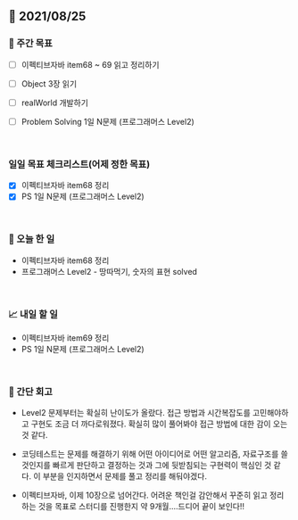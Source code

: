 ## 📅 2021/08/25


### 👏 주간 목표
- [ ] 이펙티브자바 item68 ~ 69 읽고 정리하기
- [ ] Object 3장 읽기
- [ ] realWorld 개발하기
- [ ] Problem Solving 1일 N문제 (프로그래머스 Level2)


<br/>

### 일일 목표 체크리스트(어제 정한 목표)

- [x] 이펙티브자바 item68 정리
- [x] PS 1일 N문제 (프로그래머스 Level2)

<br/>

### 💯 오늘 한 일

- 이펙티브자바 item68 정리
- 프로그래머스 Level2 - 땅따먹기, 숫자의 표현 solved
  
<br/>

### 📈 내일 할 일

- 이펙티브자바 item69 정리
- PS 1일 N문제 (프로그래머스 Level2)

<br/>

### 🤔 간단 회고

- Level2 문제부터는 확실히 난이도가 올랐다. 접근 방법과 시간복잡도를 고민해야하고 구현도 조금 더 까다로워졌다. 확실히 많이 풀어봐야 접근 방법에 대한 감이 오는 것 같다.
- 코딩테스트는 문제를 해결하기 위해 어떤 아이디어로 어떤 알고리즘, 자료구조를 쓸 것인지를 빠르게 판단하고 결정하는 것과 그에 뒷받침되는 구현력이 핵심인 것 같다.
이 부분을 인지하면서 문제를 풀고 정리를 해둬야겠다.
  
- 이펙티브자바, 이제 10장으로 넘어간다. 어려운 책인걸 감안해서 꾸준히 읽고 정리하는 것을 목표로 스터디를 진행한지 약 9개월....드디어 끝이 보인다!!

  
 


